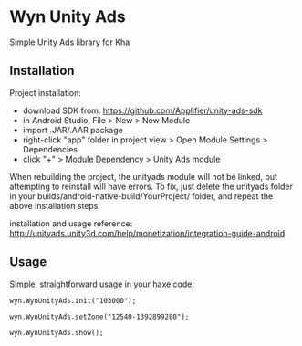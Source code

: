 # Wyn Unity Ads
Simple Unity Ads library for Kha

## Installation

Project installation:
- download SDK from: https://github.com/Applifier/unity-ads-sdk
- in Android Studio, File > New > New Module
- import .JAR/.AAR package
- right-click "app" folder in project view > Open Module Settings > Dependencies
- click "+" > Module Dependency > Unity Ads module

When rebuilding the project, the unityads module will not be linked,
but attempting to reinstall will have errors. To fix, just delete the
unityads folder in your builds/android-native-build/YourProject/ folder,
and repeat the above installation steps.

installation and usage reference:
http://unityads.unity3d.com/help/monetization/integration-guide-android

## Usage

Simple, straightforward usage in your haxe code:

    wyn.WynUnityAds.init("103000");

	wyn.WynUnityAds.setZone("12540-1392899280");
	
    wyn.WynUnityAds.show();